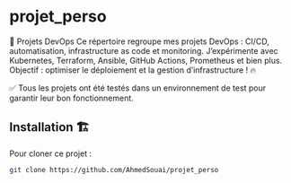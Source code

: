# projet_perso
🚀 Projets DevOps Ce répertoire regroupe mes projets DevOps : CI/CD, automatisation, infrastructure as code et monitoring. J’expérimente avec Kubernetes, Terraform, Ansible, GitHub Actions, Prometheus et bien plus. Objectif : optimiser le déploiement et la gestion d’infrastructure ! 🔥

✅ Tous les projets ont été testés dans un environnement de test pour garantir leur bon fonctionnement.

## Installation 🏗️

Pour cloner ce projet :

```bash
git clone https://github.com/AhmedSouai/projet_perso
